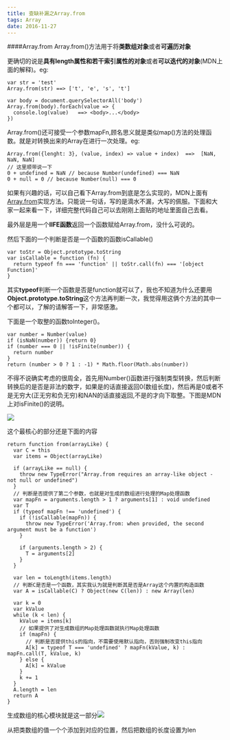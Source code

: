 ```yaml
---
title: 查缺补漏之Array.from
tags: Array
date: 2016-11-27
---
```


####Array.from
  Array.from()方法用于将**类数组对象**或者**可遍历对象**

  更确切的说是**具有length属性和若干索引属性的对象**或者**可以迭代的对象**(MDN上面的解释)。eg:

    var str = 'test'
    Array.from(str) ==> ['t', 'e', 's', 't']

    var body = document.querySelectorAll('body')
    Array.from(body).forEach(value => {
      console.log(value)   ==> <body>...</body>
    })

  Array.from()还可接受一个参数mapFn,顾名思义就是类似map()方法的处理函数。就是对转换出来的Array在进行一次处理。eg:
        
    Array.from({lenght: 3}, (value, index) => value + index)  ==>  [NaN, NaN, NaN]
    // 这里顺带说一下
    0 + undefined = NaN // because Number(undefined) === NaN
    0 + null = 0 // because Number(null) === 0
  如果有兴趣的话，可以自己看下Array.from到底是怎么实现的，MDN上面有[Array.from](https://developer.mozilla.org/zh-CN/docs/Web/JavaScript/Reference/Global_Objects/Array/from)实现方法。只能说一句话，写的是滴水不漏，大写的佩服。下面和大家一起来看一下，详细完整代码自己可以去刚刚上面贴的地址里面自己去看。

    
  最外层是用一个**IIFE函数**返回一个函数赋给Array.from，没什么可说的。

  然后下面的一个判断是否是一个函数的函数isCallable()

    var toStr = Object.prototype.toString
    var isCallable = function (fn) {
      return typeof fn === 'function' || toStr.call(fn) === '[object Function]'
    }
  其实**typeof**判断一个函数是否是function就可以了，我也不知道为什么还要用**Object.prototype.toString**这个方法再判断一次，我觉得用这俩个方法的其中一个都可以，了解的请解答一下，非常感激。

  下面是一个取整的函数toInteger()。

    var number = Number(value)
    if (isNaN(number)) {return 0}
    if (number === 0 || !isFinite(number)) {
      return number
    }
    return (number > 0 ? 1 : -1) * Math.floor(Math.abs(number))
  不得不说确实考虑的很周全，首先用Number()函数进行强制类型转换，然后判断转换后的是否是非法的数字，如果是的话直接返回0(数组长度)，然后再是0或者不是无穷大(正无穷和负无穷)和NAN的话直接返回,不是的才向下取整。下图是MDN上对isFinite()的说明。

  ![](http://7xrp7o.com1.z0.glb.clouddn.com/isFinite.png)

  这个最核心的部分还是下面的内容

    return function from(arrayLike) {
      var C = this
      var items = Object(arrayLike)

      if (arrayLike == null) {
        throw new TypeError("Array.from requires an array-like object - not null or undefined")
      }
      // 判断是否提供了第二个参数，也就是对生成的数组进行处理的Map处理函数
      var mapFn = arguments.length > 1 ? arguments[1] : void undefined
      var T
      if (typeof mapFn !== 'undefined') {
        if (!isCallable(mapFn)) {
          throw new TypeError('Array.from: when provided, the second argument must be a function')
        }

        if (arguments.length > 2) {
          T = arguments[2]
        }
      }

      var len = toLength(items.length)
      // 判断C是否是一个函数，其实我认为就是判断其是否是Array这个内置的构造函数
      var A = isCallable(C) ? Object(new C(len)) : new Array(len)

      var k = 0
      var kValue
      while (k < len) {
        kValue = items[k]
        // 如果提供了对生成数组的Map处理函数就执行Map处理函数
        if (mapFn) {
          // 判断是否提供this的指向，不需要使用默认指向，否则强制改变this指向
          A[k] = typeof T === 'undefined' ? mapFn(kValue, k) : mapFn.call(T, kValue, k)
        } else {
          A[k] = kValue
        }
        k += 1
      }
      A.length = len
      return A
    }
生成数组的核心模块就是这一部分![](http://7xrp7o.com1.z0.glb.clouddn.com/generateArray.png)

从把类数组的值一个个添加到对应的位置，然后把数组的长度设置为len 
    